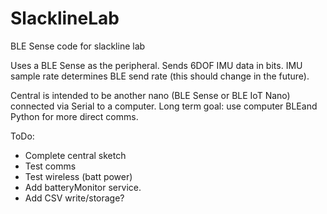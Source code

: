 # SlacklineLab
BLE Sense code for slackline lab

Uses a BLE Sense as the peripheral. Sends 6DOF IMU data in bits. 
IMU sample rate determines BLE send rate (this should change in the future).

Central is intended to be another nano (BLE Sense or BLE IoT Nano) connected via Serial to a computer. Long term goal: use computer BLEand Python for more direct comms.

ToDo:
  - Complete central sketch
  - Test comms
  - Test wireless (batt power)
  - Add batteryMonitor service.
  - Add CSV write/storage?
